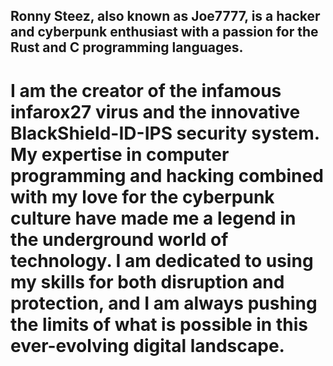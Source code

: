 ## Ronny Steez, also known as Joe7777, is a hacker and cyberpunk enthusiast with a passion for the Rust and C programming languages. 
# I am the creator of the infamous infarox27 virus and the innovative BlackShield-ID-IPS security system. My expertise in computer programming and hacking combined with my love for the cyberpunk culture have made me a legend in the underground world of technology. I am dedicated to using my skills for both disruption and protection, and I am always pushing the limits of what is possible in this ever-evolving digital landscape.
